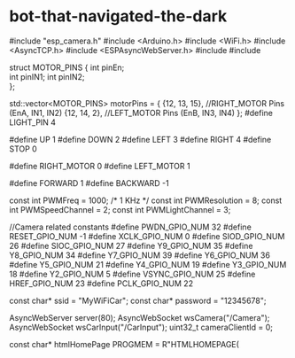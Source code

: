 # bot-that-navigated-the-dark

#include "esp_camera.h"
#include <Arduino.h>
#include <WiFi.h>
#include <AsyncTCP.h>
#include <ESPAsyncWebServer.h>
#include <iostream>
#include <sstream>

struct MOTOR_PINS
{
  int pinEn;  
  int pinIN1;
  int pinIN2;    
};

std::vector<MOTOR_PINS> motorPins = 
{
  {12, 13, 15},  //RIGHT_MOTOR Pins (EnA, IN1, IN2)
  {12, 14, 2},  //LEFT_MOTOR  Pins (EnB, IN3, IN4)
};
#define LIGHT_PIN 4

#define UP 1
#define DOWN 2
#define LEFT 3
#define RIGHT 4
#define STOP 0

#define RIGHT_MOTOR 0
#define LEFT_MOTOR 1

#define FORWARD 1
#define BACKWARD -1

const int PWMFreq = 1000; /* 1 KHz */
const int PWMResolution = 8;
const int PWMSpeedChannel = 2;
const int PWMLightChannel = 3;

//Camera related constants
#define PWDN_GPIO_NUM     32
#define RESET_GPIO_NUM    -1
#define XCLK_GPIO_NUM      0
#define SIOD_GPIO_NUM     26
#define SIOC_GPIO_NUM     27
#define Y9_GPIO_NUM       35
#define Y8_GPIO_NUM       34
#define Y7_GPIO_NUM       39
#define Y6_GPIO_NUM       36
#define Y5_GPIO_NUM       21
#define Y4_GPIO_NUM       19
#define Y3_GPIO_NUM       18
#define Y2_GPIO_NUM        5
#define VSYNC_GPIO_NUM    25
#define HREF_GPIO_NUM     23
#define PCLK_GPIO_NUM     22

const char* ssid     = "MyWiFiCar";
const char* password = "12345678";

AsyncWebServer server(80);
AsyncWebSocket wsCamera("/Camera");
AsyncWebSocket wsCarInput("/CarInput");
uint32_t cameraClientId = 0;

const char* htmlHomePage PROGMEM = R"HTMLHOMEPAGE(
<!DOCTYPE html>
<html>
  <head>
  <meta name="viewport" content="width=device-width, initial-scale=1, maximum-scale=1, user-scalable=no">
    <style>
    .arrows {
      font-size:40px;
      color:red;
    }
    td.button {
      background-color:black;
      border-radius:25%;
      box-shadow: 5px 5px #888888;
    }
    td.button:active {
      transform: translate(5px,5px);
      box-shadow: none; 
    }

    .noselect {
      -webkit-touch-callout: none; /* iOS Safari */
        -webkit-user-select: none; /* Safari */
         -khtml-user-select: none; /* Konqueror HTML */
           -moz-user-select: none; /* Firefox */
            -ms-user-select: none; /* Internet Explorer/Edge */
                user-select: none; /* Non-prefixed version, currently
                                      supported by Chrome and Opera */
    }

    .slidecontainer {
      width: 100%;
    }

    .slider {
      -webkit-appearance: none;
      width: 100%;
      height: 15px;
      border-radius: 5px;
      background: #d3d3d3;
      outline: none;
      opacity: 0.7;
      -webkit-transition: .2s;
      transition: opacity .2s;
    }

    .slider:hover {
      opacity: 1;
    }
  
    .slider::-webkit-slider-thumb {
      -webkit-appearance: none;
      appearance: none;
      width: 25px;
      height: 25px;
      border-radius: 50%;
      background: red;
      cursor: pointer;
    }

    .slider::-moz-range-thumb {
      width: 25px;
      height: 25px;
      border-radius: 50%;
      background: red;
      cursor: pointer;
    }

    </style>
  
  </head>
  <body class="noselect" align="center" style="background-color:white">
     
    <!--h2 style="color: teal;text-align:center;">Wi-Fi Camera &#128663; Control</h2-->
    
    <table id="mainTable" style="width:400px;margin:auto;table-layout:fixed" CELLSPACING=10>
      <tr>
        <img id="cameraImage" src="" style="width:400px;height:250px"></td>
      </tr> 
      <tr>
        <td></td>
        <td class="button" ontouchstart='sendButtonInput("MoveCar","1")' ontouchend='sendButtonInput("MoveCar","0")'><span class="arrows" >&#8679;</span></td>
        <td></td>
      </tr>
      <tr>
        <td class="button" ontouchstart='sendButtonInput("MoveCar","3")' ontouchend='sendButtonInput("MoveCar","0")'><span class="arrows" >&#8678;</span></td>
        <td class="button"></td>    
        <td class="button" ontouchstart='sendButtonInput("MoveCar","4")' ontouchend='sendButtonInput("MoveCar","0")'><span class="arrows" >&#8680;</span></td>
      </tr>
      <tr>
        <td></td>
        <td class="button" ontouchstart='sendButtonInput("MoveCar","2")' ontouchend='sendButtonInput("MoveCar","0")'><span class="arrows" >&#8681;</span></td>
        <td></td>
      </tr>
      <tr/><tr/>
      <tr>
        <td style="text-align:left"><b>Speed:</b></td>
        <td colspan=2>
         <div class="slidecontainer">
            <input type="range" min="0" max="255" value="150" class="slider" id="Speed" oninput='sendButtonInput("Speed",value)'>
          </div>
        </td>
      </tr>        
      <tr>
        <td style="text-align:left"><b>Light:</b></td>
        <td colspan=2>
          <div class="slidecontainer">
            <input type="range" min="0" max="255" value="0" class="slider" id="Light" oninput='sendButtonInput("Light",value)'>
          </div>
        </td>   
      </tr>
    </table>
  
    <script>
      var webSocketCameraUrl = "ws:\/\/" + window.location.hostname + "/Camera";
      var webSocketCarInputUrl = "ws:\/\/" + window.location.hostname + "/CarInput";      
      var websocketCamera;
      var websocketCarInput;
      
      function initCameraWebSocket() 
      {
        websocketCamera = new WebSocket(webSocketCameraUrl);
        websocketCamera.binaryType = 'blob';
        websocketCamera.onopen    = function(event){};
        websocketCamera.onclose   = function(event){setTimeout(initCameraWebSocket, 2000);};
        websocketCamera.onmessage = function(event)
        {
          var imageId = document.getElementById("cameraImage");
          imageId.src = URL.createObjectURL(event.data);
        };
      }
      
      function initCarInputWebSocket() 
      {
        websocketCarInput = new WebSocket(webSocketCarInputUrl);
        websocketCarInput.onopen    = function(event)
        {
          var speedButton = document.getElementById("Speed");
          sendButtonInput("Speed", speedButton.value);
          var lightButton = document.getElementById("Light");
          sendButtonInput("Light", lightButton.value);
        };
        websocketCarInput.onclose   = function(event){setTimeout(initCarInputWebSocket, 2000);};
        websocketCarInput.onmessage = function(event){};        
      }
      
      function initWebSocket() 
      {
        initCameraWebSocket ();
        initCarInputWebSocket();
      }

      function sendButtonInput(key, value) 
      {
        var data = key + "," + value;
        websocketCarInput.send(data);
      }
    
      window.onload = initWebSocket;
      document.getElementById("mainTable").addEventListener("touchend", function(event){
        event.preventDefault()
      });      
    </script>
  </body>    
</html>
)HTMLHOMEPAGE";


void rotateMotor(int motorNumber, int motorDirection)
{
  if (motorDirection == FORWARD)
  {
    digitalWrite(motorPins[motorNumber].pinIN1, HIGH);
    digitalWrite(motorPins[motorNumber].pinIN2, LOW);    
  }
  else if (motorDirection == BACKWARD)
  {
    digitalWrite(motorPins[motorNumber].pinIN1, LOW);
    digitalWrite(motorPins[motorNumber].pinIN2, HIGH);     
  }
  else
  {
    digitalWrite(motorPins[motorNumber].pinIN1, LOW);
    digitalWrite(motorPins[motorNumber].pinIN2, LOW);       
  }
}

void moveCar(int inputValue)
{
  Serial.printf("Got value as %d\n", inputValue);  
  switch(inputValue)
  {

    case UP:
      rotateMotor(RIGHT_MOTOR, FORWARD);
      rotateMotor(LEFT_MOTOR, FORWARD);                  
      break;
  
    case DOWN:
      rotateMotor(RIGHT_MOTOR, BACKWARD);
      rotateMotor(LEFT_MOTOR, BACKWARD);  
      break;
  
    case LEFT:
      rotateMotor(RIGHT_MOTOR, FORWARD);
      rotateMotor(LEFT_MOTOR, BACKWARD);  
      break;
  
    case RIGHT:
      rotateMotor(RIGHT_MOTOR, BACKWARD);
      rotateMotor(LEFT_MOTOR, FORWARD); 
      break;
 
    case STOP:
      rotateMotor(RIGHT_MOTOR, STOP);
      rotateMotor(LEFT_MOTOR, STOP);    
      break;
  
    default:
      rotateMotor(RIGHT_MOTOR, STOP);
      rotateMotor(LEFT_MOTOR, STOP);    
      break;
  }
}

void handleRoot(AsyncWebServerRequest *request) 
{
  request->send_P(200, "text/html", htmlHomePage);
}

void handleNotFound(AsyncWebServerRequest *request) 
{
    request->send(404, "text/plain", "File Not Found");
}

void onCarInputWebSocketEvent(AsyncWebSocket *server, 
                      AsyncWebSocketClient *client, 
                      AwsEventType type,
                      void *arg, 
                      uint8_t *data, 
                      size_t len) 
{                      
  switch (type) 
  {
    case WS_EVT_CONNECT:
      Serial.printf("WebSocket client #%u connected from %s\n", client->id(), client->remoteIP().toString().c_str());
      break;
    case WS_EVT_DISCONNECT:
      Serial.printf("WebSocket client #%u disconnected\n", client->id());
      moveCar(0);
      ledcWrite(PWMLightChannel, 0);  
      break;
    case WS_EVT_DATA:
      AwsFrameInfo *info;
      info = (AwsFrameInfo*)arg;
      if (info->final && info->index == 0 && info->len == len && info->opcode == WS_TEXT) 
      {
        std::string myData = "";
        myData.assign((char *)data, len);
        std::istringstream ss(myData);
        std::string key, value;
        std::getline(ss, key, ',');
        std::getline(ss, value, ',');
        Serial.printf("Key [%s] Value[%s]\n", key.c_str(), value.c_str()); 
        int valueInt = atoi(value.c_str());     
        if (key == "MoveCar")
        {
          moveCar(valueInt);        
        }
        else if (key == "Speed")
        {
          ledcWrite(PWMSpeedChannel, valueInt);
        }
        else if (key == "Light")
        {
          ledcWrite(PWMLightChannel, valueInt);         
        }     
      }
      break;
    case WS_EVT_PONG:
    case WS_EVT_ERROR:
      break;
    default:
      break;  
  }
}

void onCameraWebSocketEvent(AsyncWebSocket *server, 
                      AsyncWebSocketClient *client, 
                      AwsEventType type,
                      void *arg, 
                      uint8_t *data, 
                      size_t len) 
{                      
  switch (type) 
  {
    case WS_EVT_CONNECT:
      Serial.printf("WebSocket client #%u connected from %s\n", client->id(), client->remoteIP().toString().c_str());
      cameraClientId = client->id();
      break;
    case WS_EVT_DISCONNECT:
      Serial.printf("WebSocket client #%u disconnected\n", client->id());
      cameraClientId = 0;
      break;
    case WS_EVT_DATA:
      break;
    case WS_EVT_PONG:
    case WS_EVT_ERROR:
      break;
    default:
      break;  
  }
}

void setupCamera()
{
  camera_config_t config;
  config.ledc_channel = LEDC_CHANNEL_0;
  config.ledc_timer = LEDC_TIMER_0;
  config.pin_d0 = Y2_GPIO_NUM;
  config.pin_d1 = Y3_GPIO_NUM;
  config.pin_d2 = Y4_GPIO_NUM;
  config.pin_d3 = Y5_GPIO_NUM;
  config.pin_d4 = Y6_GPIO_NUM;
  config.pin_d5 = Y7_GPIO_NUM;
  config.pin_d6 = Y8_GPIO_NUM;
  config.pin_d7 = Y9_GPIO_NUM;
  config.pin_xclk = XCLK_GPIO_NUM;
  config.pin_pclk = PCLK_GPIO_NUM;
  config.pin_vsync = VSYNC_GPIO_NUM;
  config.pin_href = HREF_GPIO_NUM;
  config.pin_sscb_sda = SIOD_GPIO_NUM;
  config.pin_sscb_scl = SIOC_GPIO_NUM;
  config.pin_pwdn = PWDN_GPIO_NUM;
  config.pin_reset = RESET_GPIO_NUM;
  config.xclk_freq_hz = 20000000;
  config.pixel_format = PIXFORMAT_JPEG;
  
  config.frame_size = FRAMESIZE_VGA;
  config.jpeg_quality = 10;
  config.fb_count = 1;

  // camera init
  esp_err_t err = esp_camera_init(&config);
  if (err != ESP_OK) 
  {
    Serial.printf("Camera init failed with error 0x%x", err);
    return;
  }  

  if (psramFound())
  {
    heap_caps_malloc_extmem_enable(20000);  
    Serial.printf("PSRAM initialized. malloc to take memory from psram above this size");    
  }  
}

void sendCameraPicture()
{
  if (cameraClientId == 0)
  {
    return;
  }
  unsigned long  startTime1 = millis();
  //capture a frame
  camera_fb_t * fb = esp_camera_fb_get();
  if (!fb) 
  {
      Serial.println("Frame buffer could not be acquired");
      return;
  }

  unsigned long  startTime2 = millis();
  wsCamera.binary(cameraClientId, fb->buf, fb->len);
  esp_camera_fb_return(fb);
    
  //Wait for message to be delivered
  while (true)
  {
    AsyncWebSocketClient * clientPointer = wsCamera.client(cameraClientId);
    if (!clientPointer || !(clientPointer->queueIsFull()))
    {
      break;
    }
    delay(1);
  }
  
  unsigned long  startTime3 = millis();  
  Serial.printf("Time taken Total: %d|%d|%d\n",startTime3 - startTime1, startTime2 - startTime1, startTime3-startTime2 );
}

void setUpPinModes()
{
  //Set up PWM
  ledcSetup(PWMSpeedChannel, PWMFreq, PWMResolution);
  ledcSetup(PWMLightChannel, PWMFreq, PWMResolution);
      
  for (int i = 0; i < motorPins.size(); i++)
  {
    pinMode(motorPins[i].pinEn, OUTPUT);    
    pinMode(motorPins[i].pinIN1, OUTPUT);
    pinMode(motorPins[i].pinIN2, OUTPUT);  

    /* Attach the PWM Channel to the motor enb Pin */
    ledcAttachPin(motorPins[i].pinEn, PWMSpeedChannel);
  }
  moveCar(STOP);

  pinMode(LIGHT_PIN, OUTPUT);    
  ledcAttachPin(LIGHT_PIN, PWMLightChannel);
}


void setup(void) 
{
  setUpPinModes();
  Serial.begin(115200);

  WiFi.softAP(ssid, password);
  IPAddress IP = WiFi.softAPIP();
  Serial.print("AP IP address: ");
  Serial.println(IP);

  server.on("/", HTTP_GET, handleRoot);
  server.onNotFound(handleNotFound);
      
  wsCamera.onEvent(onCameraWebSocketEvent);
  server.addHandler(&wsCamera);

  wsCarInput.onEvent(onCarInputWebSocketEvent);
  server.addHandler(&wsCarInput);

  server.begin();
  Serial.println("HTTP server started");

  setupCamera();
}


void loop() 
{
  wsCamera.cleanupClients(); 
  wsCarInput.cleanupClients(); 
  sendCameraPicture(); 
  Serial.printf("SPIRam Total heap %d, SPIRam Free Heap %d\n", ESP.getPsramSize(), ESP.getFreePsram());
}
